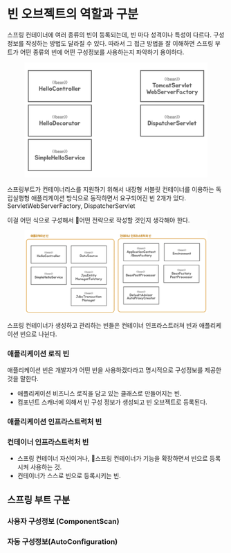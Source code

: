 # 빈 오브젝트의 역할과 구분



스프링 컨테이너에 여러 종류의 빈이 등록되는데, 빈 마다 성격이나 특성이 다르다. 구성 정보를 작성하는 방법도 달라질 수 있다. 따라서 그 접근 방법을 잘 이해하면 스프링 부트가 어떤 종류의 빈에 어떤 구성정보를 사용하는지 파악하기 용이하다.



<figure><img src="../../../.gitbook/assets/image (4) (1) (1).png" alt=""><figcaption></figcaption></figure>

스프링부트가 컨테이너리스를 지원하기 위해서 내장형 서블릿 컨테이너를 이용하는 독립실행형 애플리케이션 방식으로 동작하면서 요구되어진 빈 2개가 있다. ServletWebServerFactory, DispatcherServlet&#x20;

이걸 어떤 식으로 구성해서 어떤 전략으로 작성할 것인지 생각해야 한다.&#x20;

<figure><img src="../../../.gitbook/assets/image (1) (3).png" alt=""><figcaption></figcaption></figure>

스프링 컨테이너가 생성하고 관리하는 빈들은 컨테이너 인프라스트러쳐 빈과 애플리케이션 빈으로 나뉜다.&#x20;

### 애플리케이션 로직 빈

애플리케이션 빈은 개발자가 어떤 빈을 사용하겠다라고 명시적으로 구성정보를 제공한 것을 말한다.&#x20;

* 애플리케이션 비즈니스 로직을 담고 있는 클래스로 만들어지는 빈.&#x20;
* 컴포넌트 스캐너에 의해서 빈 구성 정보가 생성되고 빈 오브젝트로 등록된다.

### 애플리케이션 인프라스트럭처 빈



### 컨테이너 인프라스트럭처 빈&#x20;

* 스프링 컨테이너 자신이거나, 스프링 컨테이너가 기능을 확장하면서 빈으로 등록시켜 사용하는 것.
* 컨테이너가 스스로 빈으로 등록시키는 빈.



## 스프링 부트 구분

### 사용자 구성정보 (ComponentScan)



### 자동 구성정보(AutoConfiguration)













